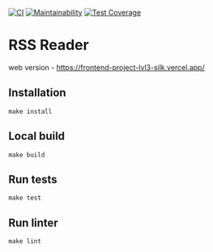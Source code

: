 [![CI](https://github.com/t4ks/frontend-project-lvl3/workflows/CI/badge.svg)](https://github.com/t4ks/frontend-project-lvl3/actions) [![Maintainability](https://api.codeclimate.com/v1/badges/5e9424df3ed4cb6efc13/maintainability)](https://codeclimate.com/github/t4ks/frontend-project-lvl3/maintainability) [![Test Coverage](https://api.codeclimate.com/v1/badges/5e9424df3ed4cb6efc13/test_coverage)](https://codeclimate.com/github/t4ks/frontend-project-lvl3/test_coverage)


# RSS Reader

web version - https://frontend-project-lvl3-silk.vercel.app/

## Installation

`make install`

## Local build

`make build`

## Run tests

`make test`

## Run linter

`make lint`
